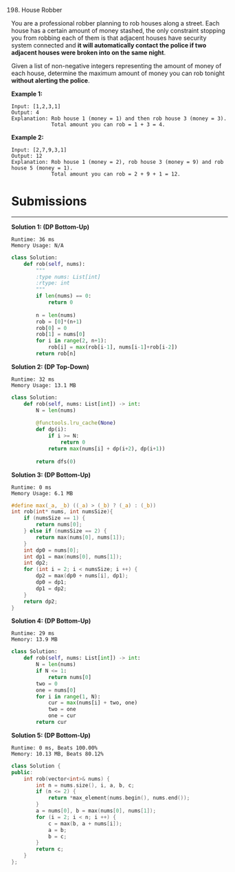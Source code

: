 198. House Robber

You are a professional robber planning to rob houses along a street. Each house has a certain amount of money stashed, the only constraint stopping you from robbing each of them is that adjacent houses have security system connected and **it will automatically contact the police if two adjacent houses were broken into on the same night**.

Given a list of non-negative integers representing the amount of money of each house, determine the maximum amount of money you can rob tonight **without alerting the police**.

**Example 1:**
```
Input: [1,2,3,1]
Output: 4
Explanation: Rob house 1 (money = 1) and then rob house 3 (money = 3).
             Total amount you can rob = 1 + 3 = 4.
```

**Example 2:**
```
Input: [2,7,9,3,1]
Output: 12
Explanation: Rob house 1 (money = 2), rob house 3 (money = 9) and rob house 5 (money = 1).
             Total amount you can rob = 2 + 9 + 1 = 12.
```

# Submissions
---
**Solution 1: (DP Bottom-Up)**
```
Runtime: 36 ms
Memory Usage: N/A
```
```python
class Solution:
    def rob(self, nums):
        """
        :type nums: List[int]
        :rtype: int
        """
        if len(nums) == 0:
            return 0
        
        n = len(nums)
        rob = [0]*(n+1)
        rob[0] = 0
        rob[1] = nums[0]
        for i in range(2, n+1):
            rob[i] = max(rob[i-1], nums[i-1]+rob[i-2])
        return rob[n]
```

**Solution 2: (DP Top-Down)**
```
Runtime: 32 ms
Memory Usage: 13.1 MB
```
```python
class Solution:
    def rob(self, nums: List[int]) -> int:
        N = len(nums)
        
        @functools.lru_cache(None)
        def dp(i):
            if i >= N:
                return 0
            return max(nums[i] + dp(i+2), dp(i+1))
        
        return dfs(0)
```

**Solution 3: (DP Bottom-Up)**
```
Runtime: 0 ms
Memory Usage: 6.1 MB
```
```c
#define max(_a, _b) ((_a) > (_b) ? (_a) : (_b))
int rob(int* nums, int numsSize){
    if (numsSize == 1) {
        return nums[0];
    } else if (numsSize == 2) {
        return max(nums[0], nums[1]);
    }
    int dp0 = nums[0];
    int dp1 = max(nums[0], nums[1]);
    int dp2;
    for (int i = 2; i < numsSize; i ++) {
        dp2 = max(dp0 + nums[i], dp1);
        dp0 = dp1;
        dp1 = dp2;
    }
    return dp2;
}
```

**Solution 4: (DP Bottom-Up)**
```
Runtime: 29 ms
Memory: 13.9 MB
```
```python
class Solution:
    def rob(self, nums: List[int]) -> int:
        N = len(nums)
        if N <= 1:
            return nums[0]
        two = 0
        one = nums[0]
        for i in range(1, N):
            cur = max(nums[i] + two, one)
            two = one
            one = cur
        return cur
```

**Solution 5: (DP Bottom-Up)**
```
Runtime: 0 ms, Beats 100.00%
Memory: 10.13 MB, Beats 80.12%
```
```c++
class Solution {
public:
    int rob(vector<int>& nums) {
        int n = nums.size(), i, a, b, c;
        if (n <= 2) {
            return *max_element(nums.begin(), nums.end());
        }
        a = nums[0], b = max(nums[0], nums[1]);
        for (i = 2; i < n; i ++) {
            c = max(b, a + nums[i]);
            a = b;
            b = c;
        }
        return c;
    }
};
```
